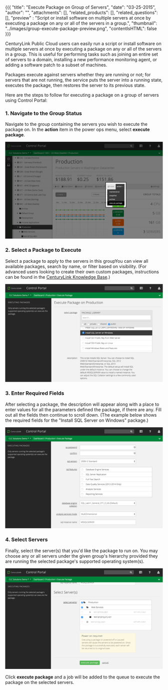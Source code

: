 {{{
  "title": "Execute Package on Group of Servers",
  "date": "03-25-2015",
  "author": "",
  "attachments": [],
  "related_products": [],
  "related_questions": [],
  "preview" : "Script or install software on multiple servers at once by executing a package on any or all of the servers in a group.",
  "thumbnail": "../images/group-execute-package-preview.png",
  "contentIsHTML": false
}}}

CenturyLink Public Cloud users can easily run a script or install software on multiple servers at once by executing a package on any or all of the servers in a group. This is useful for performing tasks such as joining an entire set of servers to a domain, installing a new performance monitoring agent, or adding a software patch to a subset of machines.

Packages execute against servers whether they are running or not; for servers that are not running, the service puts the server into a running state, executes the package, then restores the server to its previous state.

Here are the steps to follow for executing a package on a group of servers using Control Portal:

### 1. Navigate to the Group Status

  Navigate to the group containing the servers you wish to execute the package on. In the **action** item in the power ops menu, select **execute package**.

  ![Execute a package on a group of servers in the Control Portal](../images/group-execute-package-1.png)

### 2. Select a Package to Execute

  Select a package to apply to the servers in this groupYou can view all available packages,  search by name, or filter based on visibility. (For advanced users looking to create their own custom packages, instructions can be found in the [CenturyLink Knowledge Base](//www.ctl.io/knowledge-base/blueprints/blueprints-script-and-software-package-management/).)

  ![Select a package](../images/group-execute-package-2.png)

### 3. Enter Required Fields

  After selecting a package, the description will appear along with a place to enter values for all the parameters defined the package, if there are any. Fill out all the fields then continue to scroll down. (The example below shows the required fields for the "Install SQL Server on Windows" package.)

  ![Fill out all the package parameters](../images/group-execute-package-3.png)

### 4. Select Servers

  Finally, select the server(s) that you'd like the package to run on. You may choose any or all servers under the given group's hierarchy provided they are running the selected package's supported operating system(s).

  ![Select the servers to run the package on](../images/group-execute-package-4.png)

  Click **execute package** and a job will be added to the queue to execute the package on the selected servers.
